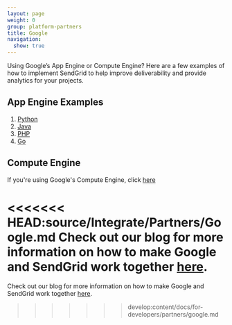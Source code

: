 ```yaml
---
layout: page
weight: 0
group: platform-partners
title: Google
navigation:
  show: true
---
```


Using Google’s App Engine or Compute Engine? Here are a few examples of how to implement SendGrid to help improve deliverability and provide analytics for your projects.

## 	App Engine Examples

1. [Python](https://developers.google.com/appengine/docs/python/mail/sendgrid)
2. [Java](https://developers.google.com/appengine/docs/java/mail/sendgrid)
3. [PHP](https://developers.google.com/appengine/docs/php/mail/sendgrid)
4. [Go](https://cloud.google.com/appengine/docs/go/mail/sendgrid)

## 	Compute Engine

If you're using Google's Compute Engine, click [here](https://cloud.google.com/compute/docs/sending-mail#sendgrid)

<<<<<<< HEAD:source/Integrate/Partners/Google.md
Check out our blog for more information on how to make Google and SendGrid work together [here]({{site.blog_url}}/?s=google+app+engine). 
=======
Check out our blog for more information on how to make Google and SendGrid work together [here](https://sendgrid.com/blog/?s=google+app+engine&submit=).
>>>>>>> develop:content/docs/for-developers/partners/google.md
